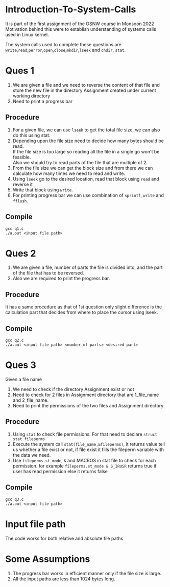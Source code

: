# Introduction-To-System-Calls
It is part of the first assignment of the OSNW course in Monsoon 2022
Motivation behind this were to establish understanding of systems calls used in Linux kernel.

The system calls used to complete these questions are `write`,`read`,`perror`,`open`,`close`,`mkdir`,`lseek` and `chdir`, `stat`.


# Ques 1
1. We are given a file and we need to reverse the content of that file and store the new file in the directory Assignment created under current working directory
2. Need to print a progress bar

## Procedure
1. For a given file, we can use `lseek` to get the total file size, we can also do this using stat.
2. Depending upon the file size need to decide how many bytes should be read.<br>
If the file size is too large so reading all the file in a single go won't be feasible.<br>
Also we should try to read parts of the file that are multiple of 2.
3. From the file size we can get the block size and from there we can calculate how many times we need to read and write.
4. Using `lseek` go to the desired location, read that block using `read` and reverse it<br>
5. Write that block using `write`.
6. For printing progress bar we can use combination of `sprintf`, `write` and `fflush`.

## Compile
`gcc q1.c `<br>
`./a.out <input file path>`<br>

# Ques 2
1. We are given a file, number of parts the file is divided into, and the part of the file that has to be reversed.
2. Also we are required to print the progress bar.

## Procedure
It has a same procedure as that of 1st question only slight difference is the calculation part that decides from where to place the cursor using lseek.

## Compile
`gcc q2.c `<br>
`./a.out <input file path> <number of parts> <desired part>`<br>

# Ques 3
Given a file name 
1. We need to check if the directory Assignment exist or not
2. Need to check for 2 files in Assignment directory that are 1_file_name and 2_file_name.
3. Need to print the permissions of the two files and Assignment directory

## Procedure
1. Using `stat` to check file permissions. For that need to declare `struct stat fileperms`
2. Execute the system call `stat(file_name,&fileperms)`, it returns value tell us whether a file exist or not, if file exist it fills the fileperm variable with the data we need.
3. Use `fileperms.st_mode`, `&` and MACROS in stat file to check for each permission.
for example `fileperms.st_mode & S_IRUSR` returns true if user has read permission else it returns false 

## Compile
`gcc q3.c `<br>
`./a.out <input file path>`<br>

# Input file path
The code works for both relative and absolute file paths

# Some Assumptions
1. The progress bar works in efficient manner only if the file size is large.
2. All the input paths are less than 1024 bytes long. 
